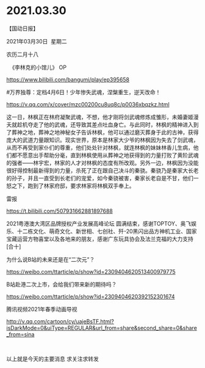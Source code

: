 ﻿#  2021.03.30
【国动日报】

2021年03月30日  星期二


农历二月十八


 
《李林克的小馆儿》 OP


https://www.bilibili.com/bangumi/play/ep395658




#万界独尊：定档4月6日！少年惨失武魂，涅槃重生，逆天改命！

https://v.qq.com/x/cover/mzc00200cu8uq8c/p0036xbqzkz.html

这一日，林枫正在林府凝聚武魂，不想，他才刚将剑武魂修炼成雏形，未婚妻姬漫夭就趁机夺走了他的武魂，还导致其差点吐血身亡。与此同时，林枫的精神进入到了葬神之地，葬神之地神秘女子告诉林枫，他可以通过磨灭葬身于此的古神，获得庞大的武道力量跟知识。现实世界，原本是林家大少爷的林枫因为失去了剑武魂，从而不再受到家仆们的尊重，他们处处针对林枫，就连林枫的妹妹林香儿生病，他们都不愿意出手帮助分毫，直到林枫使用从葬神之地获得到的力量打败了黄阶武魂的强者——林宇宏，林家的人才对林枫的态度有所改观。另外一边，林枫因为没能很好得控制最新得到的力量，杀死了正在跟自己决斗的秦骁。秦骁乃是秦家大长老的孙子，并且一直受到长老们的宠爱，如今秦骁被害，秦家长老自是不甘，他们一怒之下，跑到了林家府邸，要求林家将林枫双手奉上。







雷报


https://t.bilibili.com/507931662881897688


2021粤港澳大湾区品牌授权产业发展高峰论坛 圆满结束，感谢TOPTOY、奥飞娱乐、十二栋文化、萌奇文化、新世相、七创社、歼-20黑闪出品方神机工业、国家宝藏运营方物喜堂以及各地来的朋友，感谢广东玩具协会及法兰克福的大力支持[合十]

为什么说B站的未来还是在“二次元”？


https://weibo.com/ttarticle/p/show?id=2309404620513400979775

B站赴港二次上市，会给我们带来新的期待吗？

https://weibo.com/ttarticle/p/show?id=2309404620392152301674

腾讯视频2021年春季动画导视

http://v.qq.com/cartoon/cy/uajeBsTF.html?isDarkMode=0&uiType=REGULAR&url_from=share&second_share=0&share_from=sina

 




















以上就是今天的主要消息
求关注求转发
















